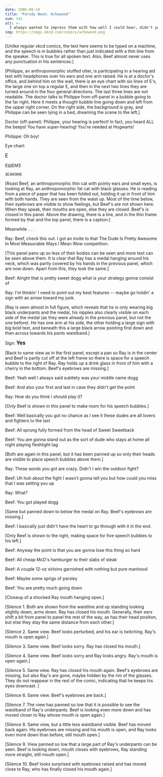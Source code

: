 ```yaml
---
date: 2006-08-14
title: "Parody Week: Achewood"
num: 141
alt: >-
  I always wanted to impress them with how well I could hear, didn't you? Also, this sets the record for number of awkward-pause panels in one strip (previously held by Achewood)
img: https://imgs.xkcd.com/comics/achewood.png
---
```

[Unlike regular xkcd comics, the text here seems to be typed on a machine, and the speech is in bubbles rather than just indicated with a thin line from the speaker. This is true for all spoken text. Also, Beef almost never uses any punctuation in his sentences.]

[Philippe, an anthropomorphic stuffed otter, is participating in a hearing aid test with headphones over his ears and one arm raised. He is at a doctor's office, and behind him on the wall, there is an eye chart with six lines of E's, the large one on top a regular E, and then in the next two lines they are turned around in the four general directions. The last three lines are not readable. The doctor talks to Philippe from off-panel in a bubble going to the far right. Here it meets a thought bubble line going down and left from the upper right corner. On the right side, the background is gray, and Philippe can be seen lying in a bed, dreaming the scene to the left.]

Doctor (off-panel): Philippe, your hearing is perfect! In fact, you heard ALL the beeps! You have super-hearing! You're needed at Hogwarts!

Philippe: Oh boy!

Eye chart:

<big>E</big>

EШEMƎ

<small>ƎEƎMƎME</small>

[Roast Beef, an anthropomorphic thin cat with pointy ears and small eyes, is looking at Ray, an anthropomorphic fat cat with black glasses. He is reading from a piece of paper that has been folded out, holding it up in front of him with both hands. They are seen from the waist up. Most of the time below, their eyebrows are visible to show feelings, but Beef's are not shown here. When they speak, their mouths are open, else they are closed. Beef's is closed in this panel. Above the drawing, there is a line, and in the thin frame formed by that and the top panel, there is a caption:]

Meanwhile . . .

Ray: Beef, check this out. I got an invite to that The Dude Is Pretty Awesome In Most Measurable Ways I Mean Wow competition.

[This panel pans up so less of their bodies can be seen and more text can be seen above them. It is clear that Ray has a medal hanging around his neck, which was partly covered by his hands in the previous panel, which are now down. Apart from this, they look the same.]

Beef: Alright that is pretty sweet dogg what is your strategy gonna consist of

Ray: I'm thinkin' I need to point out my best features -- maybe go holdin' a sign with an arrow toward my junk.

[Ray is seen almost in full figure, which reveals that he is only wearing big black underpants and the medal, his nipples also clearly visible on each side of the medal (as they were already in the previous panel, but not the one before). He has one arm at his side, the other holding a large sign with big bold text, and beneath this a large black arrow pointing first down and then across towards his pants waistband.]

Sign: <big>**Yes**</big>

[Back to same view as in the first panel, except a pan so Ray is in the center and Beef is partly cut off at the left frame so there is space for a speech bubble to the right of Ray. Ray holds up a drink glass in front of him with a cherry in the bottom. Beef's eyebrows are missing.]

Beef: Yeah well I always said subtlety was your middle name dogg

Beef: And also your first and last in case they didn't get the point

Ray: How do you think I should play it?

[Only Beef is shown in this panel to make room for his speech bubbles.]

Beef: Well basically you got no chance as I see it these dudes are all lovers and fighters to the last

Beef: All sprung fully formed from the head of Sweet Sweetback

Beef: You are gonna stand out as the sort of dude who stays at home all night playing fleshlight tag

[Both are again in this panel, but it has been panned up so only their heads are visible to place speech bubbles above them.]

Ray: These words you got are crazy. Didn't I win the outdoor fight?

Beef: Uh huh about the fight I wasn't gonna tell you but how could you miss that I was setting you up

Ray: What?

Beef: You got played dogg

[Same but panned down to below the medal on Ray. Beef's eyebrows are missing.]

Beef: I basically just didn't have the heart to go through with it in the end.

[Only Beef is shown to the right, making space for five speech bubbles to his left.]

Beef: Anyway the point is that you are gonna lose this thing so hard

Beef: All cheap McD's hamburger to their slabs of steak

Beef: A couple 12-oz sirloins garnished with nothing but pure manhood

Beef: Maybe some sprigs of parsley

Beef: You are pretty much going down

[Closeup of a shocked Ray mouth hanging open.]

[Silence 1. Both are shown from the waistline and up standing looking slightly down, arms down. Ray has closed his mouth. Generally, their ears shift a bit from panel to panel the rest of the way, as has their head position, but else they stay the same distance from each other.]

[Silence 2. Same view. Beef looks perturbed, and his ear is twitching. Ray's mouth is open again.]

[Silence 3. Same view. Beef looks sorry. Ray has closed his mouth.]

[Silence 4. Same view. Beef looks sorry and Ray looks angry. Ray's mouth is open again.]

[Silence 5. Same view. Ray has closed his mouth again. Beef's eyebrows are missing, but also Ray's are gone, maybe hidden by the rim of the glasses. They do not reappear in the rest of the comic, indicating that he keeps his eyes downcast. ]

[Silence 6. Same view. Beef's eyebrows are back.]

[Silence 7. The view has panned so low that it is possible to see the waistband of Ray's underpants. Beef is looking even more down and has moved closer to Ray whose mouth is open again.]

[Silence 8. Same view, but a little less waistband visible. Beef has moved back again. His eyebrows are missing and his mouth is open, and Ray looks even more down than before, still mouth open.]

[Silence 9. View panned so low that a large part of Ray's underpants can be seen. Beef is looking down, mouth closes with eyebrows, Ray standing more straight, still mouth open.]

[Silence 10. Beef looks surprised with eyebrows raised and has moved close to Ray, who has finally closed his mouth again.]